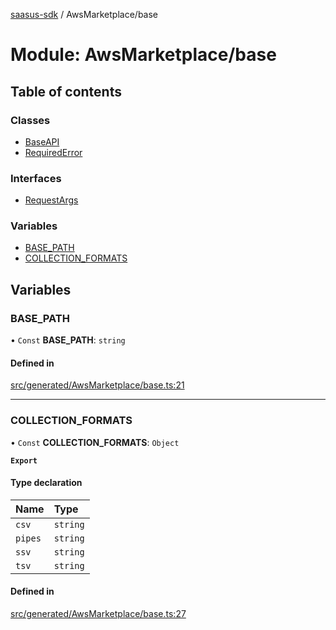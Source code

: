 [saasus-sdk](../README.md) / AwsMarketplace/base

# Module: AwsMarketplace/base

## Table of contents

### Classes

- [BaseAPI](../classes/AwsMarketplace_base.BaseAPI.md)
- [RequiredError](../classes/AwsMarketplace_base.RequiredError.md)

### Interfaces

- [RequestArgs](../interfaces/AwsMarketplace_base.RequestArgs.md)

### Variables

- [BASE\_PATH](AwsMarketplace_base.md#base_path)
- [COLLECTION\_FORMATS](AwsMarketplace_base.md#collection_formats)

## Variables

### BASE\_PATH

• `Const` **BASE\_PATH**: `string`

#### Defined in

[src/generated/AwsMarketplace/base.ts:21](https://github.com/saasus-platform/saasus-sdk-javascript/blob/997c544/src/generated/AwsMarketplace/base.ts#L21)

___

### COLLECTION\_FORMATS

• `Const` **COLLECTION\_FORMATS**: `Object`

**`Export`**

#### Type declaration

| Name | Type |
| :------ | :------ |
| `csv` | `string` |
| `pipes` | `string` |
| `ssv` | `string` |
| `tsv` | `string` |

#### Defined in

[src/generated/AwsMarketplace/base.ts:27](https://github.com/saasus-platform/saasus-sdk-javascript/blob/997c544/src/generated/AwsMarketplace/base.ts#L27)
